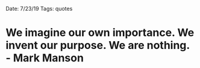 
Date: 7/23/19
Tags: quotes

# We imagine our own importance. We invent our purpose. We are nothing. - Mark Manson